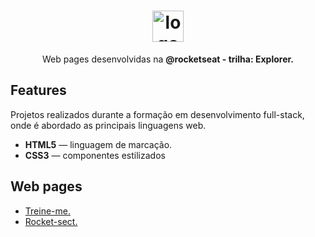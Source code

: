 
<h1 align="center"> <img src="https://github.com/alvesvn/rocketseat-static/assets/96539606/bf8e6ffc-4ef3-42fe-8742-de1062136b35" alt="logo-repositorio" height="50" widht="50" /></h1> 
<p align="center">Web pages desenvolvidas na <b>@rocketseat - trilha: Explorer.</b></p>



## Features
Projetos realizados durante a formação em desenvolvimento full-stack, onde é abordado as principais linguagens web.
-  <b>HTML5</b> — linguagem de marcação. 
-  <b>CSS3</b> — componentes estilizados



## Web pages
- <a href="https://treineme-six.vercel.app/">Treine-me.</a>
- <a href="https://rocketseat-static.vercel.app/">Rocket-sect.</a>



